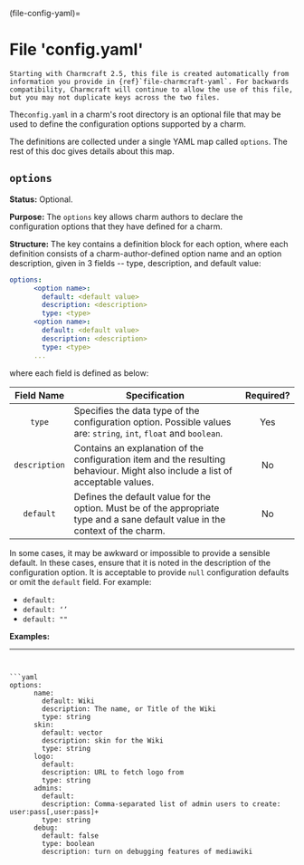 (file-config-yaml)=
# File 'config.yaml'

```{important}
Starting with Charmcraft 2.5, this file is created automatically from information you provide in {ref}`file-charmcraft-yaml`. For backwards compatibility, Charmcraft will continue to allow the use of this file, but you may not duplicate keys across the two files. 

```

The`config.yaml` in a charm's root directory is an optional file that may be used to define the configuration options supported by a charm.

The definitions are collected under a single YAML map called `options`. The rest of this doc gives details about this map.

## `options`

**Status:** Optional.

**Purpose:** The `options` key allows charm authors to declare the configuration options that they have defined for a charm.

**Structure:** The key contains a definition block for each option, where each definition consists of a charm-author-defined option name and an option description, given in 3 fields -- type, description, and default value:

```yaml
options:
      <option name>:
        default: <default value>
        description: <description>
        type: <type>
      <option name>:
        default: <default value>
        description: <description>
        type: <type>
      ...
```

where each field is defined as below:

|  Field Name   | Specification                                                                                                                   | Required? |
| :-----------: | ------------------------------------------------------------------------------------------------------------------------------- | :-------: |
|    `type`     | Specifies the data type of the configuration option. Possible values are: `string`, `int`, `float` and `boolean`.               |    Yes    |
| `description` | Contains an explanation of the configuration item and the resulting behaviour. Might also include a list of acceptable values.  |    No     |
|   `default`   | Defines the default value for the option. Must be of the appropriate type and a sane default value in the context of the charm. |    No     |

In some cases, it may be awkward or impossible to provide a sensible default. In these cases, ensure that it is noted in the description of the configuration option. It is acceptable to provide `null` configuration defaults or omit the `default` field. For example:

- `default: `
- `default: ‘’`
- `default: ""`


**Examples:**

-----

```{dropdown} Expand to see an example


```yaml
options:
      name:
        default: Wiki
        description: The name, or Title of the Wiki
        type: string
      skin:
        default: vector
        description: skin for the Wiki
        type: string
      logo:
        default:
        description: URL to fetch logo from
        type: string
      admins:
        default:
        description: Comma-separated list of admin users to create: user:pass[,user:pass]+
        type: string
      debug:
        default: false
        type: boolean
        description: turn on debugging features of mediawiki
```

```

